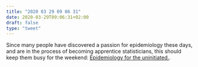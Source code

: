 ```yaml
---
title: "2020 03 29 09 06 31"
date: 2020-03-29T09:06:31+02:00
draft: false
type: "tweet"
---
```

Since many people have discovered a passion for epidemiology these days, and are in the process of becoming apprentice statisticians, this should keep them busy for the weekend: [Epidemiology for the uninitiated.](https://www.bmj.com/about-bmj/resources-readers/publications/epidemiology-uninitiated/1-what-epidemiology).
